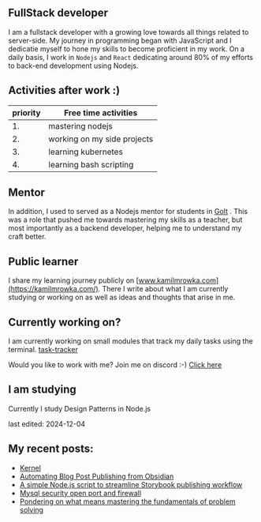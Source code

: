## FullStack developer
I am a fullstack developer with a growing love towards all things related to server-side. My journey in programming began with JavaScript and I dedicatie myself to hone my skills to become proficient in my work.
On a daily basis, I work in `Nodejs` and `React` dedicating around 80% of my efforts to back-end development using Nodejs.

## Activities after work  :)

| priority | Free time activities        |
| -------- | --------------------------- |
| 1.       | mastering nodejs            |
| 2.       | working on my side projects |
| 3.       | learning kubernetes         |
| 4.       | learning bash scripting     |

## Mentor
In addition, I used to served as a Nodejs mentor for students in [GoIt](https://goit.global/) . This was a role that pushed me towards mastering my skills as a teacher, but most importantly as a backend developer, helping me to understand my craft better.

## Public learner
I share my learning journey publicly on [www.kamilmrowka.com](https://kamilmrowka.com/). There I write about what I am currently studying or working on as well as ideas and thoughts that arise in me.

## Currently working on?
I am currently working on small modules that track my daily tasks using the terminal.
[task-tracker](https://github.com/KamilMr/task-tracker)

Would you like to work with me? Join me on discord :-)
[Click here](https://discord.gg/Rk3hME8rfq)

## I am studying
Currently I study Design Patterns in Node.js

last edited: 2024-12-04

## My recent posts:
<!-- BLOG-POST-LIST:START -->
- [Kernel](https://kamilmrowka.com/posts/kernel)
- [Automating Blog Post Publishing from Obsidian](https://kamilmrowka.com/posts/automating-blog-post-publishing-from-obsidian)
- [A simple Node.js script to streamline Storybook publishing workflow](https://kamilmrowka.com/posts/sync-storybook-to-s3)
- [Mysql security open port and firewall](https://kamilmrowka.com/posts/secure-port-3306)
- [Pondering on what means mastering the fundamentals of problem solving](https://kamilmrowka.com/posts/mastering-the-fundamentals-problem-solving)
<!-- BLOG-POST-LIST:END -->
